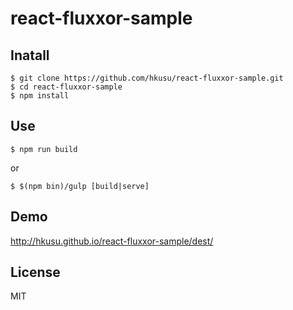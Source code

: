 # react-fluxxor-sample

## Inatall

```
$ git clone https://github.com/hkusu/react-fluxxor-sample.git
$ cd react-fluxxor-sample
$ npm install
```

## Use

```
$ npm run build
```

or

```
$ $(npm bin)/gulp [build|serve]
```

## Demo

http://hkusu.github.io/react-fluxxor-sample/dest/

## License

MIT
